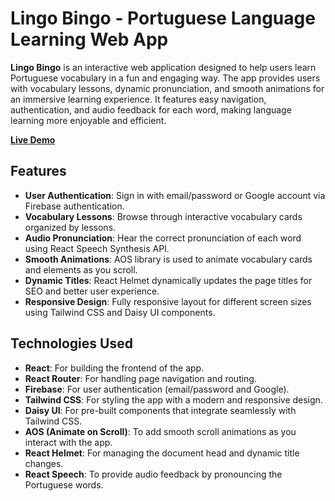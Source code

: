 # Lingo Bingo - Portuguese Language Learning Web App

**Lingo Bingo** is an interactive web application designed to help users learn Portuguese vocabulary in a fun and engaging way. The app provides users with vocabulary lessons, dynamic pronunciation, and smooth animations for an immersive learning experience. It features easy navigation, authentication, and audio feedback for each word, making language learning more enjoyable and efficient.

[**Live Demo**](https://zishan-lingo-bingo.netlify.app/)

## Features

- **User Authentication**: Sign in with email/password or Google account via Firebase authentication.
- **Vocabulary Lessons**: Browse through interactive vocabulary cards organized by lessons.
- **Audio Pronunciation**: Hear the correct pronunciation of each word using React Speech Synthesis API.
- **Smooth Animations**: AOS library is used to animate vocabulary cards and elements as you scroll.
- **Dynamic Titles**: React Helmet dynamically updates the page titles for SEO and better user experience.
- **Responsive Design**: Fully responsive layout for different screen sizes using Tailwind CSS and Daisy UI components.

## Technologies Used

- **React**: For building the frontend of the app.
- **React Router**: For handling page navigation and routing.
- **Firebase**: For user authentication (email/password and Google).
- **Tailwind CSS**: For styling the app with a modern and responsive design.
- **Daisy UI**: For pre-built components that integrate seamlessly with Tailwind CSS.
- **AOS (Animate on Scroll)**: To add smooth scroll animations as you interact with the app.
- **React Helmet**: For managing the document head and dynamic title changes.
- **React Speech**: To provide audio feedback by pronouncing the Portuguese words.
